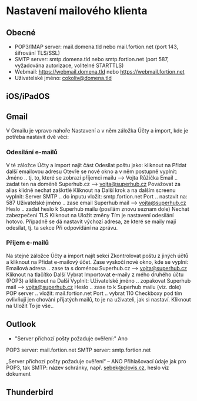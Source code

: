 # Nastavení mailového klienta

## Obecné
- POP3/IMAP server:	mail.domena.tld nebo mail.fortion.net (port 143, šifrování TLS/SSL)
- SMTP server:	smtp.domena.tld nebo smtp.fortion.net (port 587, vyžadována autorizace, volitelné STARTTLS)
- Webmail:	https://webmail.domena.tld nebo https://webmail.fortion.net
- Uživatelské jméno:	cokoliv@domena.tld

## iOS/iPadOS


## Gmail

V Gmailu je vpravo nahoře Nastavení a v něm záložka Účty a import, kde je potřeba nastavit dvě věci:
### Odesílání e-mailů
V té záložce Účty a import najít část Odesílat poštu jako: kliknout na Přidat další emailovou adresu
Otevře se nové okno a v něm postupně vyplnit:
Jméno .. tj. to, které se zobrazí příjemci mailu --> Vojta Růžička
Email .. zadat ten na doméně Superhub.cz --> vojta@superhub.cz
Považovat za alias klidně nechat zaškrtlé
Kliknout na Další krok a na dalším screenu vyplnit:
Server SMTP .. do inputu vložit: smtp.fortion.net
Port .. nastavit na: 587
Uživatelské jméno .. zase email Superhub mail --> vojta@superhub.cz
Heslo .. zadat heslo k Superhub mailu (posílám znovu seznam dole)
Nechat zabezpečení TLS
Kliknout na Uložit změny
Tím je nastavení odesílání hotovo. Případně se dá nastavit výchozí adresa, ze které se maily mají odesílat, tj. ta sekce Při odpovídání na zprávu.

### Příjem e-mailů
Na stejné záložce Účty a import najít sekci Zkontrolovat poštu z jiných účtů a kliknout na Přidat e-mailový účet.
Zase vyskočí nové okno, kde se vyplní:
Emailová adresa .. zase ta s doménou Superhub.cz --> vojta@superhub.cz
Kliknout na tlačítko Další
Vybrat Importovat e-maily z mého druhého účtu (POP3) a kliknout na Další
Vyplnit:
Uživatelské jméno .. zopakovat Superhub mail --> vojta@superhub.cz
Heslo .. zase to k Superhub mailu (viz. dole)
POP server .. vložit: mail.fortion.net
Port .. vybrat 110
Checkboxy pod tím ovlivňují jen chování přijatých mailů, to je na uživateli, jak si nastaví.
Kliknout na Uložit
To je vše..




## Outlook
- "Server příchozí pošty požaduje ověření:" Ano

POP3 server: mail.fortion.net
SMTP server: smtp.fortion.net

„Server příchozí pošty požaduje ověření“ – ANO
Přihlašovací údaje jak pro POP3, tak SMTP: název schránky, např. sebek@clovis.cz, heslo viz dokument


## Thunderbird
